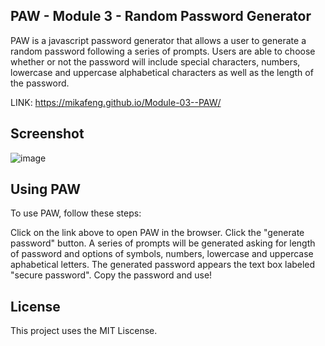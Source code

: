 
## PAW - Module 3 - Random Password Generator

PAW is a javascript password generator that allows a user to generate a random password following a series of prompts.
Users are able to choose whether or not the password will include special characters, numbers, lowercase and uppercase alphabetical characters as well as the length of the password.

LINK: https://mikafeng.github.io/Module-03--PAW/ 
## Screenshot
![image](https://user-images.githubusercontent.com/110942241/212162836-319b0483-2bf6-49cf-a2dc-5e0308fea444.png)

## Using PAW

To use PAW, follow these steps:

Click on the link above to open PAW in the browser.
Click the "generate password" button.
A series of prompts will be generated asking for length of password and options of symbols, numbers, lowercase and uppercase aphabetical letters.
The generated password appears the text box labeled "secure password".
Copy the password and use!

## License

This project uses the MIT Liscense.
